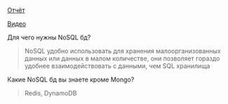 [Отчёт](https://drive.google.com/open?id=1qZeOSP-OJxcERjLWkhppbB9FW6LXPcBa)

[Видео](https://drive.google.com/open?id=1HwRgV9mb6WpKuPFF9iFOvP12_VCUCjSn)

Для чего нужны NoSQL бд?

> NoSQL удобно использовать для хранения малоорганизованных данных или данных в малом количестве, они позволяет гораздо удобнее взаимодействовать с данными, чем SQL хранилища

Какие NoSQL бд вы знаете кроме Mongo?

> Redis, DynamoDB